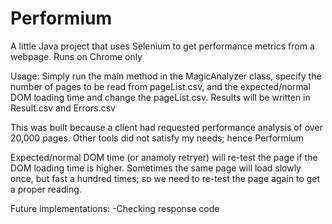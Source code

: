 # Performium

A little Java project that uses Selenium to get performance metrics from a webpage. Runs on Chrome only

Usage: Simply run the main method in the MagicAnalyzer class, specify the number of pages to be read from pageList.csv, and the expected/normal DOM loading time and change the pageList.csv. Results will be written in Result.csv and Errors.csv

This was built because a client had requested performance analysis of over 20,000 pages. Other tools did not satisfy my needs; hence Performium


Expected/normal DOM time (or anamoly retryer) will re-test the page if the DOM loading time is higher. Sometimes the same page will load slowly once, but fast a hundred times; so we need to re-test the page again to get a proper reading.

Future implementations:
-Checking response code
